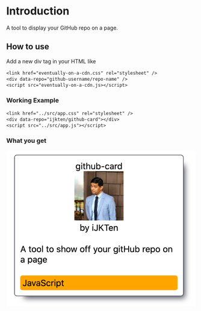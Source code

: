 # Introduction
A tool to display your GitHub repo on a page.

## How to use
Add a new div tag in your HTML like
```
<link href="eventually-on-a-cdn.css" rel="stylesheet" />
<div data-repo="github-username/repo-name" />
<script src="eventually-on-a-cdn.js></script>
```

### Working Example
```
<link href="../src/app.css" rel="stylesheet" />
<div data-repo="ijkten/github-card"></div>
<script src="../src/app.js"></script>
```

### What you get
![Example output](https://raw.githubusercontent.com/iJKTen/github-card/master/public/example.png)